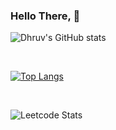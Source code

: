 ### Hello There, 👋

![Dhruv's GitHub stats](https://github-readme-stats.vercel.app/api?username=dhruv-solanki&show_icons=true&theme=radical) 

<br>

[![Top Langs](https://github-readme-stats.vercel.app/api/top-langs/?username=dhruv-solanki&layout=compact&theme=radical)](https://github.com/anuraghazra/github-readme-stats)

<br>

![Leetcode Stats](https://leetcard.jacoblin.cool/dhruv_solanki?theme=dark)
